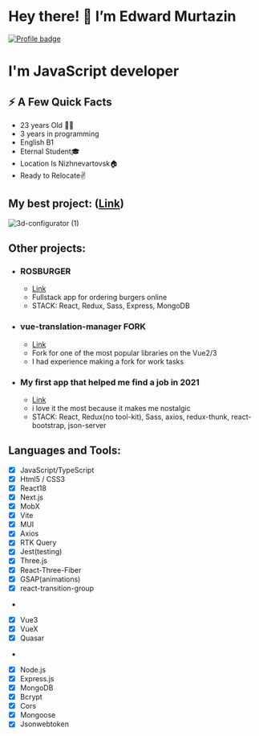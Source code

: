 # Hey there! 👋 I’m Edward Murtazin
[![Profile badge](https://www.codewars.com/users/MurtazinEduard/badges/large)](https://www.codewars.com/users/MurtazinEduard)
# I'm JavaScript developer
## ⚡️ A Few Quick Facts
- 23 years Old 🧍‍♂️
- 3 years in programming
- English B1
- Eternal Student🎓
- Location Is Nizhnevartovsk🏠
- Ready to Relocate✌️
## My best project: ([Link](https://github.com/MurtazinEduard/3d-russian-car))
![3d-configurator (1)](https://user-images.githubusercontent.com/86109245/224107453-7948d2a7-0291-430c-9492-9a449e684791.gif)
## Other projects:
- ###  ROSBURGER
  - [Link](https://github.com/MurtazinEduard/rosburger)
  - Fullstack app for ordering burgers online
  - STACK: React, Redux, Sass, Express, MongoDB
- ###  vue-translation-manager FORK
  - [Link](https://github.com/MurtazinEduard/vue-translation-manager)
  - Fork for one of the most popular libraries on the Vue2/3
  - I had experience making a fork for work tasks
- ###  My first app that helped me find a job in 2021
  - [Link](https://github.com/MurtazinEduard/react-delivery)
  - i love it the most because it makes me nostalgic
  - STACK: React, Redux(no tool-kit), Sass, axios, redux-thunk, react-bootstrap, json-server
## Languages and Tools:
- [X] JavaScript/TypeScript
- [X] Html5 / CSS3
- [X] React18
- [X] Next.js
- [X] MobX
- [X] Vite
- [X] MUI
- [X] Axios
- [X] RTK Query
- [X] Jest(testing)
- [X] Three.js
- [X] React-Three-Fiber
- [X] GSAP(animations)
- [X] react-transition-group
- 
- [X] Vue3
- [X] VueX
- [X] Quasar
- 
- [X] Node.js
- [X] Express.js
- [X] MongoDB
- [X] Bcrypt
- [X] Cors
- [X] Mongoose
- [X] Jsonwebtoken
